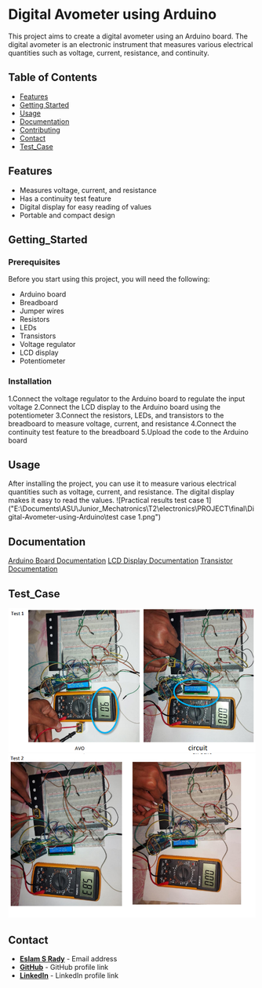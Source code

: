 # **Digital Avometer using Arduino**

This project aims to create a digital avometer using an Arduino board. The digital avometer is an electronic instrument that measures various electrical quantities such as voltage, current, resistance, and continuity.

## **Table of Contents**

- [Features](#Features)
- [Getting Started](#Getting_Started)
- [Usage](#usage)
- [Documentation](#documentation)
- [Contributing](#contributing)
- [Contact](#Contact)
- [Test_Case](#Test_Case)


## **Features**

- Measures voltage, current, and resistance
- Has a continuity test feature
- Digital display for easy reading of values
- Portable and compact design

## **Getting_Started**

### **Prerequisites**

Before you start using this project, you will need the following:

- Arduino board
- Breadboard
- Jumper wires
- Resistors
- LEDs
- Transistors
- Voltage regulator
- LCD display
- Potentiometer

### **Installation**

1.Connect the voltage regulator to the Arduino board to regulate the input voltage
2.Connect the LCD display to the Arduino board using the potentiometer
3.Connect the resistors, LEDs, and transistors to the breadboard to measure voltage, current, and resistance
4.Connect the continuity test feature to the breadboard
5.Upload the code to the Arduino board

## **Usage**

After installing the project, you can use it to measure various electrical quantities such as voltage, current, and resistance. The digital display makes it easy to read the values.
![Practical results test case 1]("E:\Documents\ASU\Junior_Mechatronics\T2\electronics\PROJECT\final\Digital-Avometer-using-Arduino\test case 1.png")
## **Documentation**

[Arduino Board Documentation](https://www.arduino.cc/en/Guide/Introduction)
[LCD Display Documentation](https://www.sparkfun.com/datasheets/LCD/HD44780.pdf)
[Transistor Documentation](https://www.onsemi.com/pdf/datasheet/tip120-d.pdf)

## **Test_Case**
![Digital avometer test case1](https://github.com/Esmtra/Digital-Avometer-using-Arduino/blob/main/test_case_1.png "Digital avometer test case1")
![Digital avometer test case2](https://github.com/Esmtra/Digital-Avometer-using-Arduino/blob/main/test_case2.png "Digital avometer test case2")




## **Contact**

- **[Eslam S Rady](mailto:Eselmtrawy@gmail.com)** - Email address
- **[GitHub](https://github.com/Esmtra)** - GitHub profile link
- **[LinkedIn](https://www.linkedin.com/in/eslam-mtra-1714201b7/)** - LinkedIn profile link

